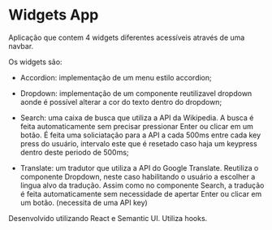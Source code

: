 # Widgets App

Aplicação que contem 4 widgets diferentes acessíveis através de uma navbar.

Os widgets são:

- Accordion: implementação de um menu estilo accordion;

- Dropdown: implementação de um componente reutilizavel dropdown aonde é possível alterar a cor do texto dentro do dropdown;

- Search: uma caixa de busca que utiliza a API da Wikipedia. A busca é feita automaticamente sem precisar pressionar Enter ou clicar em um botão. É feita uma soliciatação para a API a cada 500ms entre cada key press do usuário, intervalo este que é resetado caso haja um keypress dentro deste periodo de 500ms;

- Translate: um tradutor que utiliza a API do Google Translate. Reutiliza o componente Dropdown, neste caso habilitando o usuário a escolher a lingua alvo da tradução. Assim como no componente Search, a tradução é feita automaticamente sem necessidade de apertar Enter ou clicar em um botão. (necessita de uma API key)

Desenvolvido utilizando React e Semantic UI. Utiliza hooks.
